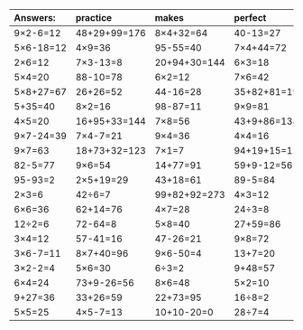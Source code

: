 | Answers: | practice | makes | perfect | ! |
| :--- | :--- | :--- | :--- | :--- |
| 9×2-6=12 | 48+29+99=176 | 8×4+32=64 | 40-13=27 | 11+50=61 | 
| 5×6-18=12 | 4×9=36 | 95-55=40 | 7×4+44=72 | 83-80=3 | 
| 2×6=12 | 7×3-13=8 | 20+94+30=144 | 6×3=18 | 5×7+91=126 | 
| 5×4=20 | 88-10=78 | 6×2=12 | 7×6=42 | 3×5=15 | 
| 5×8+27=67 | 26+26=52 | 44-16=28 | 35+82+81=198 | 85-5=80 | 
| 5+35=40 | 8×2=16 | 98-87=11 | 9×9=81 | 5×8-5=35 | 
| 4×5=20 | 16+95+33=144 | 7×8=56 | 43+9+86=138 | 50+32=82 | 
| 9×7-24=39 | 7×4-7=21 | 9×4=36 | 4×4=16 | 9×5=45 | 
| 9×7=63 | 18+73+32=123 | 7×1=7 | 94+19+15=128 | 49+39-72=16 | 
| 82-5=77 | 9×6=54 | 14+77=91 | 59+9-12=56 | 56÷7=8 | 
| 95-93=2 | 2×5+19=29 | 43+18=61 | 89-5=84 | 3×5+33=48 | 
| 2×3=6 | 42÷6=7 | 99+82+92=273 | 4×3=12 | 8×9=72 | 
| 6×6=36 | 62+14=76 | 4×7=28 | 24÷3=8 | 23+15=38 | 
| 12÷2=6 | 72-64=8 | 5×8=40 | 27+59=86 | 9×2=18 | 
| 3×4=12 | 57-41=16 | 47-26=21 | 9×8=72 | 83+81+60=224 | 
| 3×6-7=11 | 8×7+40=96 | 9×6-50=4 | 13+7=20 | 29+93+19=141 | 
| 3×2-2=4 | 5×6=30 | 6÷3=2 | 9+48=57 | 96+37+71=204 | 
| 6×4=24 | 73+9-26=56 | 8×6=48 | 5×2=10 | 49+27-55=21 | 
| 9+27=36 | 33+26=59 | 22+73=95 | 16÷8=2 | 51+37+29=117 | 
| 5×5=25 | 4×5-7=13 | 10+10-20=0 | 28÷7=4 | 8×7=56 | 
